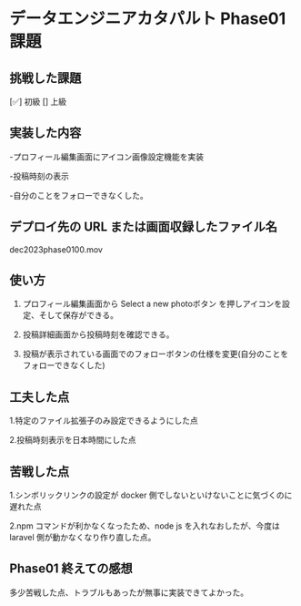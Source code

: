 # データエンジニアカタパルト Phase01 課題

## 挑戦した課題

[✅] 初級
[] 上級

## 実装した内容

-プロフィール編集画面にアイコン画像設定機能を実装

-投稿時刻の表示

-自分のことをフォローできなくした。

## デプロイ先の URL または画面収録したファイル名

dec2023phase0100.mov

## 使い方

1. プロフィール編集画面から Select a new photoボタン を押しアイコンを設定、そして保存ができる。

2. 投稿詳細画面から投稿時刻を確認できる。
   
3. 投稿が表示されている画面でのフォローボタンの仕様を変更(自分のことをフォローできなくした)

## 工夫した点

1.特定のファイル拡張子のみ設定できるようにした点

2.投稿時刻表示を日本時間にした点

## 苦戦した点

1.シンボリックリンクの設定が docker 側でしないといけないことに気づくのに遅れた点

2.npm コマンドが利かなくなったため、node js を入れなおしたが、今度は laravel 側が動かなくなり作り直した点。

## Phase01 終えての感想

多少苦戦した点、トラブルもあったが無事に実装できてよかった。

